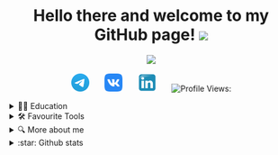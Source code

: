 <h1 align="center">Hello there and welcome to my GitHub page!
<img src="https://github.com/blackcater/blackcater/raw/main/images/Hi.gif" height="32"/></h1>
<!-- Typing SVG by DenverCoder1 - https://github.com/DenverCoder1/readme-typing-svg -->
<p align="center">
  <a href="https://github.com/DenverCoder1/readme-typing-svg"><img src="https://readme-typing-svg.herokuapp.com/?lines=My+name+is+Dmitrii;I+work+as+a+QA+engineer;Nice+to+meet+you!&font=Fira%20Code&center=true&width=650&height=50&color=8FCE00&vCenter=true&size=26"></a>
</p>

<!-- Social icons section -->
<p align="center">
  <a href="https://t.me/dmitrishin13"><img width="32px" alt="Telegram" title="Telegram" src="images/logo/Telegram.svg"/></a>
  &#8287;&#8287;&#8287;&#8287;&#8287;
  <a href="https://vk.com/dmitrydmitrishin"><img width="32px" alt="VK" title="VK" src="images/logo/vk.svg"/></a>
  &#8287;&#8287;&#8287;&#8287;&#8287;
  <a href="https://www.linkedin.com/in/dmitriy-dmitrishin-826068223/"><img width="32px" alt="Linkedin" title="Linkedin" src="images/logo/Linkedin_icon.svg"/></a>
  &#8287;&#8287;&#8287;&#8287;&#8287;
  <img src="https://komarev.com/ghpvc/?username=ddmitrishin" alt="Profile Views:">
</p>

<!-- Education section -->
<details>	
  <summary>👨‍🎓 Education</summary>
  <table width="100%" border='0'>
    <tr>
        <td width="30%" align="center" valign="center">
            <img src="images/logo/Emblema_CelGU Sm.png">
            </td>
            <td valign="middle">Chelyabinsk State University.
            </br>Master of Radiophysics and Electronics
            <a target="_blank" href="https://www.csu.ru/en">csu.ru</a>.
    </td>
</tr>
<tr>
    <td width="30%" valign="center">
        <img src="images/logo/qa-guru.png">
        </td>
        <td valign="middle">School of Automation Testing Engineers
            <a target="_blank" href="https://qa.guru">qa.guru</a>. 
        </td>
    </tr>
</tr>
</table>
</br>
  </details>
  
<!-- Tools section -->
<details>	
  <summary>🛠️ Favourite Tools</summary>
  <p></p>  
 🤖 Programming and markup languages

<p>
    <a href="#"><img alt="Java" src="https://img.shields.io/badge/Java-007396.svg?logo=java&logoColor=white"></a>
    <a href="#"><img alt="Markdown" src="https://img.shields.io/badge/Markdown-000000.svg?logo=markdown&logoColor=white"></a>
    <a href="#"><img alt="SQL" src="https://custom-icon-badges.herokuapp.com/badge/SQL-025E8C.svg?logo=database&logoColor=white"></a>
</p>

 📚 Frameworks and libraries

<p>
    <a href="#"><img alt="JUnit" src="https://custom-icon-badges.herokuapp.com/badge/JUnit-25A162.svg?logo=check-circle&logoColor=white"></a>
</p>

 🧰 Software and tools

<p>
    <a href="#"><img alt="Postman" src="https://img.shields.io/badge/Postman-FF6C37?logo=postman&logoColor=white"></a>
    <a href="#"><img alt="Google Chrome" src="https://img.shields.io/badge/Google%20Chrome-4285F4?logo=GoogleChrome&logoColor=white"></a>
    <a href="#"><img alt="IntelliJ IDEA" src="https://img.shields.io/badge/IntelliJIDEA-000000.svg?logo=intellij-idea&logoColor=white"></a>
    <a href="#"><img alt="Confluence" src="https://img.shields.io/badge/confluence-%23172BF4.svg?logo=confluence&logoColor=white"></a>
    <a href="#"><img alt="Gradle" src="https://img.shields.io/badge/Gradle-02303A.svg?logo=Gradle&logoColor=white"></a>
    <a href="#"><img alt="Gradle" src="https://img.shields.io/badge/Allure-logo=&logoColor=white"></a>
    <a href="#"><img alt="Telegram" src="https://img.shields.io/badge/Telegram-2CA5E0?logo=telegram&logoColor=white"></a>
    <a href="#"><img alt="Selenium" src="https://img.shields.io/badge/-selenium-%43B02A?logo=selenium&logoColor=white"></a>
    <a href="#"><img alt="GitHub" src="https://img.shields.io/badge/github-%23121011.svg?logo=github&logoColor=white"></a>
</p>
  
 💻 Servers and operation systems

<p>
    <a href="#"><img alt="Ubuntu" src="https://img.shields.io/badge/Ubuntu-E95420?logo=ubuntu&logoColor=white"></a>
    <a href="#"><img alt="Windows" src="https://img.shields.io/badge/Windows-0078D6?logo=windows&logoColor=white"></a>
    <a href="#"><img alt="Windows" src="https://img.shields.io/badge/MacOS-000000?logo=apple&logoColor=white"></a>
    <a href="#"><img alt="Jenkins" src="https://img.shields.io/badge/jenkins-%232C5263.svg?logo=jenkins&logoColor=white"></a>
</p>
  
</details>

<!-- Additional info section -->
<details>	
  <summary>🔍 More about me</summary>

My graduate work 
UI: https://github.com/ddmitrishin/ui_diploma.git
API: https://github.com/ddmitrishin/api_diploma.git
Mobile: https://github.com/ddmitrishin/mobile_diploma.git 
 
🌍 I speak Russian, English<p></p>  
</details>

<!-- Github Stats section -->
<details>	
  <summary>:star: Github stats</summary>

  <br>
<p align=center>
  <div align=center>
    <a href="https://github.com/denvercoder1/github-readme-streak-stats" title="Go to Source">
      <img align="left" width=390 src="https://github-readme-streak-stats.herokuapp.com/?user=ddmitrishin&theme=radical" alt="ddmitrishin" />
    </a>
    <a href="https://github.com/anuraghazra/github-readme-stats" title="Go to Source">
      <img align="right" width=390 src="https://github-readme-stats.vercel.app/api?username=ddmitrishin&show_icons=true&theme=radical" />
    </a>
  </div>
  <br><br><br><br><br><br><br><br><br>
  <div align=center>
    <a href="https://github.com/anuraghazra/github-readme-stats">
      <img width=325 align="center" src="https://github-readme-stats.vercel.app/api/top-langs/?username=ddmitrishin&title_color=EA538D&text_color=ffffff&icon_color=EA538D&bg_color=20232a&langs_count=8&layout=compact&border_color=EA538D&hide_border=true" />
    </a>
  </div>
</details>

